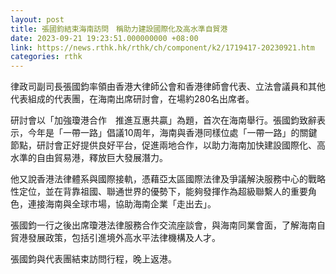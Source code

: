 ```yaml
---
layout: post
title: 張國鈞結束海南訪問　稱助力建設國際化及高水準自貿港
date: 2023-09-21 19:23:51.000000000 +08:00
link: https://news.rthk.hk/rthk/ch/component/k2/1719417-20230921.htm
categories: rthk
---
```


律政司副司長張國鈞率領由香港大律師公會和香港律師會代表、立法會議員和其他代表組成的代表團，在海南出席研討會，在場約280名出席者。

研討會以「加強瓊港合作　推進互惠共贏」為題，首次在海南舉行。張國鈞致辭表示，今年是「一帶一路」倡議10周年，海南與香港同樣位處「一帶一路」的關鍵節點，研討會正好提供良好平台，促進兩地合作，以助力海南加快建設國際化、高水準的自由貿易港，釋放巨大發展潛力。

他又說香港法律體系與國際接軌，憑藉亞太區國際法律及爭議解決服務中心的戰略性定位，並在背靠祖國、聯通世界的優勢下，能夠發揮作為超級聯繫人的重要角色，連接海南與全球市場，協助海南企業「走出去」。 

張國鈞一行之後出席瓊港法律服務合作交流座談會，與海南同業會面，了解海南自貿港發展政策，包括引進境外高水平法律機構及人才。 

張國鈞與代表團結束訪問行程，晚上返港。
